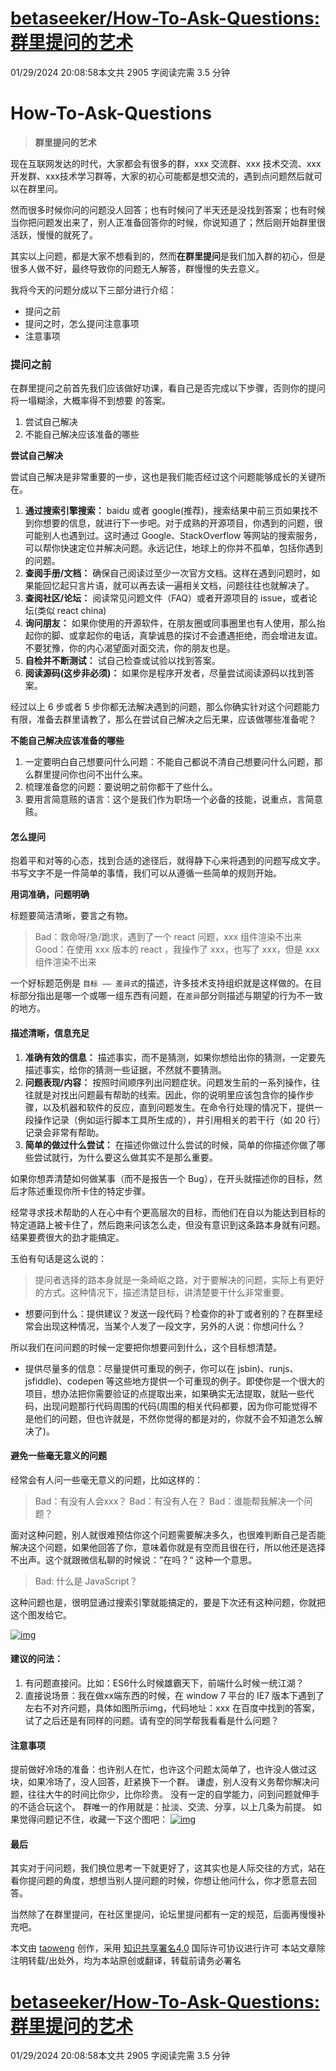 [betaseeker/How-To-Ask-Questions: 群里提问的艺术](https://github.com/betaseeker/How-To-Ask-Questions)
==============================================================================================

01/29/2024 20:08:58本文共 2905 字阅读完需 3.5 分钟

How-To-Ask-Questions
====================

> **群里提问的艺术**

现在互联网发达的时代，大家都会有很多的群，xxx 交流群、xxx 技术交流、xxx开发群、xxx技术学习群等，大家的初心可能都是想交流的，遇到点问题然后就可以在群里问。

然而很多时候你问的问题没人回答；也有时候问了半天还是没找到答案；也有时候当你把问题发出来了，别人正准备回答你的时候，你说知道了；然后刚开始群里很活跃，慢慢的就死了。

其实以上问题，都是大家不想看到的，然而**在群里提问**是我们加入群的初心，但是很多人做不好，最终导致你的问题无人解答，群慢慢的失去意义。

我将今天的问题分成以下三部分进行介绍：

*   提问之前
*   提问之时，怎么提问注意事项
*   注意事项

### 提问之前

在群里提问之前首先我们应该做好功课，看自己是否完成以下步骤，否则你的提问将一塌糊涂，大概率得不到想要 的答案。

1.  尝试自己解决
2.  不能自己解决应该准备的哪些

**尝试自己解决**

尝试自己解决是非常重要的一步，这也是我们能否经过这个问题能够成长的关键所在。

1.  **通过搜索引擎搜索：** baidu 或者 google(推荐)，搜索结果中前三页如果找不到你想要的信息，就进行下一步吧。对于成熟的开源项目，你遇到的问题，很可能别人也遇到过。这时通过 Google、StackOverflow 等网站的搜索服务，可以帮你快速定位并解决问题。永远记住，地球上的你并不孤单，包括你遇到的问题。
2.  **查阅手册/文档：** 确保自己阅读过至少一次官方文档。这样在遇到问题时，如果能回忆起只言片语，就可以再去读一遍相关文档，问题往往也就解决了。
3.  **查阅社区/论坛：** 阅读常见问题文件（FAQ）或者开源项目的 issue，或者论坛(类似 react china)
4.  **询问朋友：** 如果你使用的开源软件，在朋友圈或同事圈里也有人使用，那么抬起你的脚、或拿起你的电话，真挚诚恳的探讨不会遭遇拒绝，而会增进友谊。不要犹豫，你的内心渴望面对面交流，你的朋友也是。
5.  **自检并不断测试：** 试自己检查或试验以找到答案。
6.  **阅读源码(这步非必须)：** 如果你是程序开发者，尽量尝试阅读源码以找到答案。

经过以上 6 步或者 5 步你都无法解决遇到的问题，那么你确实针对这个问题能力有限，准备去群里请教了，那么在尝试自己解决之后无果，应该做哪些准备呢？

**不能自己解决应该准备的哪些**

1.  一定要明白自己想要问什么问题：不能自己都说不清自己想要问什么问题，那么群里提问你也问不出什么来。
2.  梳理准备您的问题：要说明之前你都干了些什么。
3.  要用言简意赅的语言：这个是我们作为职场一个必备的技能，说重点，言简意赅。

#### 怎么提问

抱着平和对等的心态，找到合适的途径后，就得静下心来将遇到的问题写成文字。书写文字不是一件简单的事情，我们可以从遵循一些简单的规则开始。

**用词准确，问题明确**

标题要简洁清晰，要言之有物。

> Bad：救命呀/急/跪求，遇到了一个 react 问题，xxx 组件渲染不出来 Good：在使用 xxx 版本的 react ，我操作了 xxx，也写了 xxx，但是 xxx 组件渲染不出来

一个好标题范例是 `目标 —— 差异式`的描述，许多技术支持组织就是这样做的。在目标部分指出是哪一个或哪一组东西有问题，在`差异`部分则描述与期望的行为不一致的地方。

#### 描述清晰，信息充足

1.  **准确有效的信息：** 描述事实，而不是猜测，如果你想给出你的猜测，一定要先描述事实，给你的猜测一些证据，不然就不要猜测。
2.  **问题表现/内容：** 按照时间顺序列出问题症状。问题发生前的一系列操作，往往就是对找出问题最有帮助的线索。因此，你的说明里应该包含你的操作步骤，以及机器和软件的反应，直到问题发生。在命令行处理的情况下，提供一段操作记录（例如运行脚本工具所生成的），并引用相关的若干行（如 20 行）记录会非常有帮助。
3.  **简单的做过什么尝试：** 在描述你做过什么尝试的时候，简单的你描述你做了哪些尝试就行，为什么要这么做其实不是那么重要。

如果你想弄清楚如何做某事（而不是报告一个 Bug），在开头就描述你的目标，然后才陈述重现你所卡住的特定步骤。

经常寻求技术帮助的人在心中有个更高层次的目标，而他们在自以为能达到目标的特定道路上被卡住了，然后跑来问该怎么走，但没有意识到这条路本身就有问题。结果要费很大的劲才能搞定。

玉伯有句话是这么说的：

> 提问者选择的路本身就是一条崎岖之路，对于要解决的问题，实际上有更好的方式。这种情况下，描述清楚目标，讲清楚要干什么非常重要。

*   想要问到什么：提供建议？发送一段代码？检查你的补丁或者别的？在群里经常会出现这种情况，当某个人发了一段文字，另外的人说：你想问什么？

所以我们在问问题的时候一定要把你想要问到什么，这个目标想清楚。

*   提供尽量多的信息：尽量提供可重现的例子，你可以在 jsbin)、runjs、jsfiddle)、codepen 等这些地方提供一个可重现的例子。即使你是一个很大的项目，想办法把你需要验证的点提取出来，如果确实无法提取，就贴一些代码，出现问题那行代码周围的代码(周围的相关代码都要，因为你可能觉得不是他们的问题，但也许就是，不然你觉得的都是对的，你就不会不知道怎么解决了)。

#### 避免一些毫无意义的问题

经常会有人问一些毫无意义的问题，比如这样的：

> Bad：有没有人会xxx？ Bad：有没有人在？ Bad：谁能帮我解决一个问题？

面对这种问题，别人就很难预估你这个问题需要解决多久，也很难判断自己是否能解决这个问题，如果他回答了你，意味着你就是有空而且很在行，所以他还是选择不出声。这个就跟微信私聊的时候说：”在吗？“ 这种一个意思。

> Bad: 什么是 JavaScript？

这种问题也是，很明显通过搜索引擎就能搞定的，要是下次还有这种问题，你就把这个图发给它。

[![img](http://wx3.sinaimg.cn/large/006ARE9vgy1fwntelg0mlj30b40b4gm1.jpg)](https://camo.githubusercontent.com/a04bc11caf40630fa04996ff4ecb1835e124f8ea8df078e66eeaa63ddc7523f8/687474703a2f2f7778332e73696e61696d672e636e2f6c617267652f303036415245397667793166776e74656c67306d6c6a33306234306234676d312e6a7067)

#### 建议的问法：

1.  有问题直接问。比如：ES6什么时候雄霸天下，前端什么时候一统江湖？
2.  直接说场景：我在做xx端东西的时候，在 window 7 平台的 IE7 版本下遇到了左右不对齐问题，具体如图所示img，代码地址：xxx 在百度中找到的答案，试了之后还是有同样的问题。请有空的同学帮我看看是什么问题？

#### 注意事项

提前做好冷场的准备：也许别人在忙，也许这个问题太简单了，也许没人做过这块，如果冷场了，没人回答，赶紧换下一个群。 谦虚，别人没有义务帮你解决问题，往往大牛的时间比你少，比你珍贵。 没有一定的自学能力，问到问题就伸手的不适合玩这个。 群唯一的作用就是：扯淡、交流、分享，以上几条为前提。 如果觉得问题记不住，收藏一下这个图吧： [![img](http://imgs.taoweng.site/blog/typecho/qustion.jpg)](https://camo.githubusercontent.com/b7f4702c6f774acfaa20c9c2dc5b1f7d2fd0fee83ed1dce8c552beb5bf4286f9/687474703a2f2f696d67732e74616f77656e672e736974652f626c6f672f7479706563686f2f71757374696f6e2e6a7067)

#### 最后

其实对于问问题，我们换位思考一下就更好了，这其实也是人际交往的方式，站在看你提问题的角度，想想当别人提问题的时候，你想让他问什么，你才愿意去回答。

当然除了在群里提问，在社区里提问，论坛里提问都有一定的规范，后面再慢慢补充吧。

本文由 [taoweng](http://taoweng.site/index.php/author/1/) 创作，采用 [知识共享署名4.0](https://creativecommons.org/licenses/by/4.0/) 国际许可协议进行许可 本站文章除注明转载/出处外，均为本站原创或翻译，转载前请务必署名


[betaseeker/How-To-Ask-Questions: 群里提问的艺术](https://github.com/betaseeker/How-To-Ask-Questions)
==============================================================================================

01/29/2024 20:08:58本文共 2905 字阅读完需 3.5 分钟
